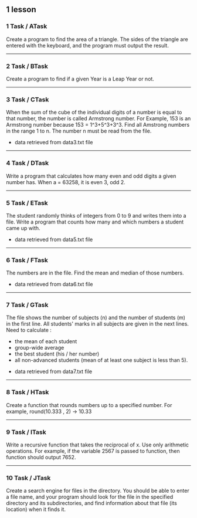 ## 1 lesson

### 1 Task / ATask

Create a program to find the area of a triangle. 
The sides of the triangle are entered with the keyboard, and the program must output the result.
________________________________________________________________________________________________

### 2 Task / BTask

Create a program to find if a given Year is a Leap Year or not.
________________________________________________________________________________________________

### 3 Task / CTask

When the sum of the cube of the individual digits of a number is equal to that number, the number is called Armstrong number. For Example, 153 is an Armstrong number because 153 = 1^3+5^3+3^3.
Find all Amstrong numbers in the range 1 to n. The number n must be read from the file.

- data retrieved from  data3.txt file
_________________________________________________________________________________________________

### 4 Task / DTask

Write a program that calculates how many even and odd digits a given number has. When a = 63258, it is even 3, odd 2.
_________________________________________________________________________________________________

### 5 Task / ETask

The student randomly thinks of integers from 0 to 9 and writes them into a file. Write a program that counts how many and which numbers a student came up with.
- data retrieved from data5.txt file
___________________________________________________________________________________________________

### 6 Task / FTask
The numbers are in the file. Find the mean and median of those numbers.
- data retrieved from data6.txt file
___________________________________________________________________________________________________

### 7 Task / GTask
The file shows the number of subjects (n) and the number of students (m) in the first line. All students' marks in all subjects are given in the next lines. 
Need to calculate :
- the mean of each student
- group-wide average
- the best student (his / her number)
- all non-advanced students (mean of at least one subject is less than 5).

* data retrieved from data7.txt file
___________________________________________________________________________________________________

### 8 Task / HTask
Create a function that rounds numbers up to a specified number.
For example,  round(10.333 , 2) -> 10.33
___________________________________________________________________________________________________

### 9 Task / ITask
Write a recursive function that takes the reciprocal of x. Use only arithmetic operations. 
For example, if the variable 2567 is passed to function, then function should output 7652.
___________________________________________________________________________________________________

### 10 Task / JTask
Create a search engine for files in the directory. You should be able to enter a file name, and your program should look for the file in the specified directory and its subdirectories, and find information about that file (its location) when it finds it.
